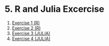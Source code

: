 # 5. R and Julia Excercise
1. [Exercise 1 (R)](Exercise1-guessingNumber.r)
2. [Exercise 2 (R)]()
3. [Exercise 3 (JULIA)](Exercise3.ipynb)
4. [Exercise 4 (JULIA)](Exercise4.ipynb)
